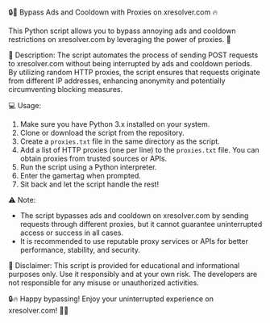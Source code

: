 🔒🔄 Bypass Ads and Cooldown with Proxies on xresolver.com 🔥

This Python script allows you to bypass annoying ads and cooldown restrictions on xresolver.com by leveraging the power of proxies. 🚀

📜 Description:
The script automates the process of sending POST requests to xresolver.com without being interrupted by ads and cooldown periods. By utilizing random HTTP proxies, the script ensures that requests originate from different IP addresses, enhancing anonymity and potentially circumventing blocking measures.

💻 Usage:
1. Make sure you have Python 3.x installed on your system.
2. Clone or download the script from the repository.
3. Create a `proxies.txt` file in the same directory as the script.
4. Add a list of HTTP proxies (one per line) to the `proxies.txt` file. You can obtain proxies from trusted sources or APIs.
5. Run the script using a Python interpreter.
6. Enter the gamertag when prompted.
7. Sit back and let the script handle the rest!

⚠️ Note:
- The script bypasses ads and cooldown on xresolver.com by sending requests through different proxies, but it cannot guarantee uninterrupted access or success in all cases.
- It is recommended to use reputable proxy services or APIs for better performance, stability, and security.

📝 Disclaimer:
This script is provided for educational and informational purposes only. Use it responsibly and at your own risk. The developers are not responsible for any misuse or unauthorized activities.

🔒🔥 Happy bypassing! Enjoy your uninterrupted experience on xresolver.com! 🚀🌟
